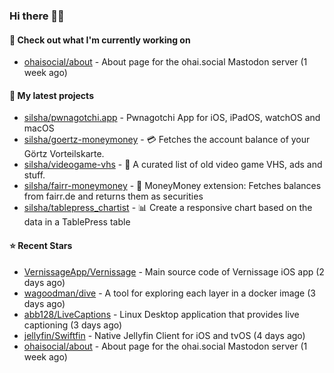 ### Hi there 🦊👋

#### 👷 Check out what I'm currently working on

- [ohaisocial/about](https://github.com/ohaisocial/about) - About page for the ohai.social Mastodon server (1 week ago)

#### 🌱 My latest projects

- [silsha/pwnagotchi.app](https://github.com/silsha/pwnagotchi.app) - Pwnagotchi App for iOS, iPadOS, watchOS and macOS
- [silsha/goertz-moneymoney](https://github.com/silsha/goertz-moneymoney) - 💳 Fetches the account balance of your Görtz Vorteilskarte.
- [silsha/videogame-vhs](https://github.com/silsha/videogame-vhs) - 👾 A curated list of old video game VHS, ads and stuff.
- [silsha/fairr-moneymoney](https://github.com/silsha/fairr-moneymoney) - 💸 MoneyMoney extension: Fetches balances from fairr.de and returns them as securities
- [silsha/tablepress_chartist](https://github.com/silsha/tablepress_chartist) - 📊 Create a responsive chart based on the data in a TablePress table

#### ⭐ Recent Stars

- [VernissageApp/Vernissage](https://github.com/VernissageApp/Vernissage) - Main source code of Vernissage iOS app (2 days ago)
- [wagoodman/dive](https://github.com/wagoodman/dive) - A tool for exploring each layer in a docker image (3 days ago)
- [abb128/LiveCaptions](https://github.com/abb128/LiveCaptions) - Linux Desktop application that provides live captioning (3 days ago)
- [jellyfin/Swiftfin](https://github.com/jellyfin/Swiftfin) - Native Jellyfin Client for iOS and tvOS  (4 days ago)
- [ohaisocial/about](https://github.com/ohaisocial/about) - About page for the ohai.social Mastodon server (1 week ago)
